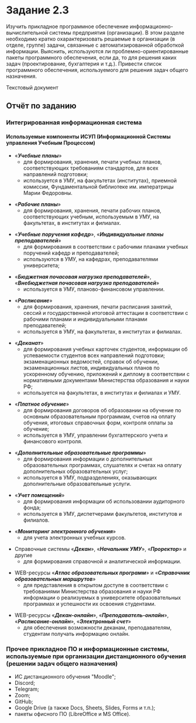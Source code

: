 # Задание 2.3

Изучить прикладное программное обеспечение информационно-вычислительной системы предприятия (организации).
В этом разделе необходимо кратко охарактеризовать решаемые в организации (в отделе, группе) задачи, связанные с автоматизированной обработкой информации. Выяснить, используются ли проблемно-ориентированные пакеты программного обеспечения, если да, то для решения каких задач (проектирование, бухгалтерия и т.д.). Привести список программного обеспечения, используемого для решения задач общего назначения.

Текстовый документ

## Отчёт по заданию

### Интегрированная информационная система

#### Используемые компоненты ИСУП (Информационной Системы управления Учебным Процессом)

- «**_Учебные планы_**»
  - для формирования, хранения, печати учебных планов, соответствующих требованиям стандартов, для всех направлений подготовки;
  - используется в УМУ, на факультетах (институтах), приемной комиссии, Фундаментальной библиотеке им. императрицы Марии Федоровны.
    >
- «**_Рабочие планы_**»
  - для формирования, хранения, печати рабочих планов, соответствующих учебным, используемым в УМУ, на факультетах, в институтах и филиалах.
    >
- «**_Учебные поручения кафедр_**», «**_Индивидуальные планы преподавателей_**»
  - для формирования в соответствии с рабочими планами учебных поручений кафедр и преподавателей;
  - используются в УМУ, на кафедрах, преподавателями университета;
    >
- «**_Бюджетная почасовая нагрузка преподавателей_**», «**_Внебюджетная почасовая нагрузка преподавателей_**»
  - используется в УМУ, планово-финансовом управлении.
    >
- «**_Расписание_**»
  - для формирования, хранения, печати расписания занятий, сессий и государственной итоговой аттестации в соответствии с рабочими планами и индивидуальными планами преподавателей;
  - используется в УМУ, на факультетах, в институтах и филиалах.
    >
- «**_Деканат_**»
  - для формирования учебных карточек студентов, информации об успеваемости студентов всех направлений подготовки; экзаменационных ведомостей, справок об обучении, экзаменационных листов, индивидуальных планов по ускоренному обучению, приложений к диплому в соответствии с нормативными документами Министерства образования и науки РФ;
  - используется на факультетах, в институтах и филиалах и УМУ.
    >
- «**_Платное обучение_**»
  - для формирования договоров об образовании на обучение по основным образовательным программам, счетов на оплату обучения, итоговых справочных форм, контроля оплаты за обучение;
  - используется в УМУ, управлении бухгалтерского учета и финансового контроля.
    >
- «**_Дополнительные образовательные программы_**»
  - для формирования информации о дополнительных образовательных программах, слушателях и счетах на оплату дополнительных образовательных услуг;
  - используется в УМУ, подразделениях, оказывающих дополнительные образовательные услуги.
    >
- «**_Учет помещений_**»
  - для формирования информации об использовании аудиторного фонда;
  - используется в УМУ, диспетчерами факультетов, институтов и филиалов.
    >
- «**_Мониторинг электронного обучения_**»
  - для учета электронных учебных курсов.
    >
- Справочные системы «**_Декан_**», «**_Начальник УМУ_**», «**_Проректор_**» и другие
  - для формирования справочной и аналитической информации.
    >
- WEB-ресурсы «**_Атлас образовательных программ_**» и «**_Справочник образовательных маршрутов_**»
  - для представления в открытом доступе в соответствии с требованиями Министерства образования и науки РФ информации о реализуемых в университете образовательных программах и успешности их освоения студентами.
    >
- WEB-ресурсы «**_Декан-онлайн_**», «**_Преподаватель-онлайн_**», «**_Расписание-онлайн_**», «**_Электронный счет_**»
  - для обеспечения возможности деканам, преподавателям, студентам получать информацию онлайн.

### Прочее прикладное ПО и информационные системы, используемые при организации дистанционного обучения (решении задач общего назначения)

- ИС дистанционного обучения "Moodle";
- Discord;
- Telegram;
- Zoom;
- GitHub;
- Google Drive (а также Docs, Sheets, Slides, Forms и т.п.);
- пакеты офисного ПО (LibreOffice и MS Office).
